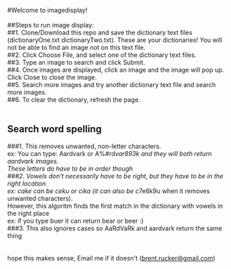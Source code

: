 #Welcome to imagedisplay!<br />
<br />
##Steps to run image display:<br />
##1. Clone/Download this repo and save the dictionary text files (dictionaryOne.txt dictionaryTwo.txt). These are your dictionaries! You will not be able to find an image not on this text file.<br />
##2. Click Choose File, and select one of the dictionary text files.<br />
##3. Type an image to search and click Submit.<br />
##4. Once images are displayed, click an image and the image will pop up. Click Close to close the image.<br />
##5. Search more images and try another dictionary text file and search more images.<br />
##6. To clear the dictionary, refresh the page.<br />
<br />
## **Search word spelling**<br />
###1. This removes unwanted, non-letter characters.<br />
ex: You can type: Aardvark or A%#rd*var893k and they will both return aardvark images.<br />
These letters do have to be in order though<br />
###2. Vowels don't necessarily have to be right, but they have to be in the right location.<br />
ex: cake can be ceku or cika (it can also be c*7e6k9u when it removes unwanted characters).<br />
However, this algoritm finds the first match in the dictionary with vowels in the right place<br />
ex: if you type buer it can return bear or beer :)<br />
###3. This also ignores cases so AaRdVaRk and aardvark return the same thing<br />
<br /> 
<br />
hope this makes sense, Email me if it doesn't (brent.rucker@gmail.com)<br />